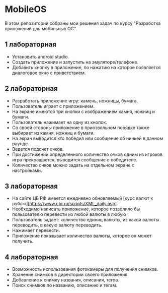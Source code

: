 # MobileOS

В этом репозитории собраны мои решения задач по курсу "Разработка приложений для мобильных ОС".

## 1 лабораторная

- Установить android studio.
- Создать приложение и запустить на эмуляторе/телефоне.
- Добавить кнопку в приложение, по нажатию на которое появляется диалоговое окно с приветствием.

## 2 лабораторная

- Разработать приложение игру: камень, ножницы, бумага.
- Пользователь играет с приложением.
- На экране имеются три кнопки с изображением камня, ножниц и бумаги.
- Пользователь нажимает на одну из кнопок.
- Со своей стороны приложение в приозвольном порядке также выбирает из камня, ножниц и бумаги.
- На экран выводится кто победил или сообщение об ничьей в данном раунде.
- Ведется подсчет очков.
- При достижении определенного количество очков одним из игроков игра прекращается, выводится сообщение о победителе.
- Количество очков можно задать на отдельном экране с настройками.

## 3 лабораторная

- На сайте ЦБ РФ имеется ежедневно обновляемый [курс валют к рублю][https://www.cbr.ru/scripts/XML_daily.asp].
- Необходимо написать приложение, которое позволило бы пользователю перевести из любой валюты в любую
- Пользователь задает: количество единиц валюты, из какой валюты переводить, в какую валюту переводить.
- Нажимает перевести.
- Приложение показывает количество валюты, которое он может получить.

## 4 лабораторная

- Возможность использования фотокамеры для получения снимков.
- Хранение снимков в директории своего приложения.
- Добавление к снимку названия, описания, тегов.
- Поиск снимков по названию, описанию и тегам.

